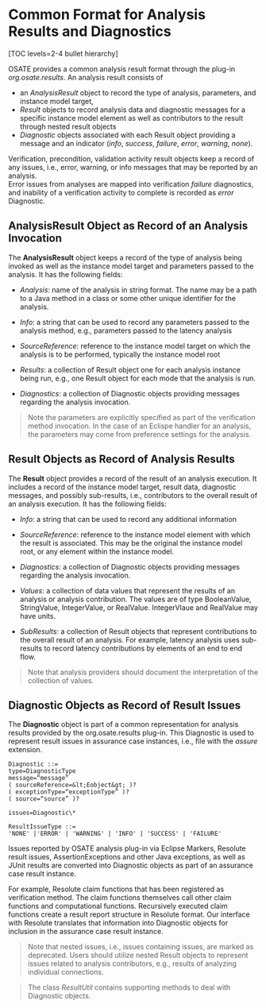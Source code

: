 # Common Format for Analysis Results and Diagnostics

[TOC levels=2-4 bullet hierarchy]


OSATE provides a common analysis result format through the plug-in
*org.osate.results*. An analysis result consists of 
* an *AnalysisResult* object to record the type of analysis, parameters, and instance model target,
* *Result* objects to record analysis data and diagnostic messages for a specific instance model element as well as contributors to the result through nested result objects
* *Diagnostic* objects associated with each Result object providing a message and an indicator (*info*, *success*, *failure*, *error*, *warning*, *none*).

Verification, precondition, validation activity result objects keep
a record of any issues, i.e., error, warning, or info messages that may be reported by an analysis.  
Error issues from analyses are mapped into verification *failure* diagnostics, and inability of a verification activity to complete is recorded as *error* Diagnostic.

## AnalysisResult Object as Record of an Analysis Invocation

The **AnalysisResult** object keeps a record of the type of analysis being invoked as well as the instance model target and parameters passed to the analysis. It has the following fields:

* *Analysis*: name of the analysis in string format. The name may be a path to a Java method in a class or some other unique identifier for the analysis.

* *Info*: a string that can be used to record any parameters passed to the analysis method, e.g., parameters passed to the latency analysis

* *SourceReference*: reference to the instance model target on which the analysis is to be performed, typically the instance model root

* *Results*: a collection of Result object one for each analysis instance being run, e.g., one Result object for each mode that the analysis is run.

* *Diagnostics*: a collection of Diagnostic objects providing messages regarding the analysis invocation.

> Note the parameters are explicitly specified as part of the verification method invocation. In the case of an Eclispe handler for an analysis, the parameters may come from preference settings for the analysis.

## Result Objects as Record of Analysis Results

The **Result** object provides a record of the result of an analysis execution. It includes a record of the instance model target, result data, diagnostic messages, and possibly sub-results, i.e., contributors to the overall result of an analysis execution. It has the following fields:

* *Info*: a string that can be used to record any additional information

* *SourceReference*: reference to the instance model element with which the result is associated. This may be the original the instance model root, or any element within the instance model.

* *Diagnostics*: a collection of Diagnostic objects providing messages regarding the analysis invocation.

* *Values*: a collection of data values that represent the results of an analysis or analysis contribution. The values are of type BooleanValue, StringValue, IntegerValue, or RealValue. IntegerVlaue and RealValue may have units.

* *SubResults*: a collection of Result objects that represent contributions to the overall result of an analysis. For example, latency analysis uses sub-results to record latency contributions by elements of an end to end flow.

> Note that analysis providers should document the interpretation of the collection of values. 


## Diagnostic Objects as Record of Result Issues

The **Diagnostic** object is part of a common representation for analysis results provided by the org.osate.results plug-in. This Diagnostic is used to represent result issues in assurance case instances, i.e., file with the *assure* extension.

```
Diagnostic ::=
type=DiagnosticType
message=“message”
( sourceReference=&lt;Eobject&gt; )?
( exceptionType=“exceptionType” )?
( source=“source” )?

issues=Diagnostic\*

ResultIssueType ::=
'NONE' |'ERROR' | 'WARNING' | 'INFO' | 'SUCCESS' | 'FAILURE'
```

Issues reported by OSATE analysis plug-in via Eclipse Markers, Resolute
result issues, AssertionExceptions and other Java exceptions, as well as
JUnit results are converted into Diagnostic objects as part of an assurance case
result instance.

For example, Resolute claim functions
that has been registered as verification method. The claim functions
themselves call other claim functions and computational functions.
Recursively executed claim functions create a result report structure in
Resolute format. Our interface with Resolute translates that information
into Diagnostic objects for inclusion in the assurance
case result instance.

> Note that nested issues, i.e., issues containing issues, are marked as deprecated. Users should utilize nested Result objects to represent issues related to analysis contributors, e.g., results of analyzing individual connections. 

> The class *ResultUtil* contains supporting methods to deal with Diagnostic objects.
